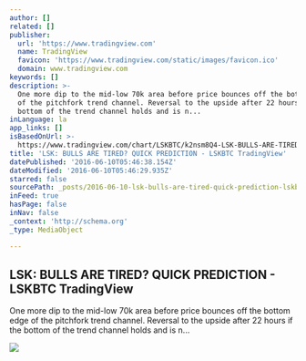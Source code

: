 ```yaml
---
author: []
related: []
publisher:
  url: 'https://www.tradingview.com'
  name: TradingView
  favicon: 'https://www.tradingview.com/static/images/favicon.ico'
  domain: www.tradingview.com
keywords: []
description: >-
  One more dip to the mid-low 70k area before price bounces off the bottom edge
  of the pitchfork trend channel. Reversal to the upside after 22 hours if the
  bottom of the trend channel holds and is n...
inLanguage: la
app_links: []
isBasedOnUrl: >-
  https://www.tradingview.com/chart/LSKBTC/k2nsm8Q4-LSK-BULLS-ARE-TIRED-QUICK-PREDICTION/
title: 'LSK: BULLS ARE TIRED? QUICK PREDICTION - LSKBTC TradingView'
datePublished: '2016-06-10T05:46:38.154Z'
dateModified: '2016-06-10T05:46:29.935Z'
starred: false
sourcePath: _posts/2016-06-10-lsk-bulls-are-tired-quick-prediction-lskbtc-tradingview.md
inFeed: true
hasPage: false
inNav: false
_context: 'http://schema.org'
_type: MediaObject

---
```

<article style=""><h1>LSK: BULLS ARE TIRED? QUICK PREDICTION - LSKBTC TradingView</h1><p>One more dip to the mid-low 70k area before price bounces off the bottom edge of the pitchfork trend channel. Reversal to the upside after 22 hours if the bottom of the trend channel holds and is n...</p><img src="https://s3.amazonaws.com/tradingview/k/k2nsm8Q4_171_121.png" /></article>